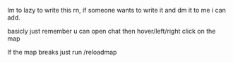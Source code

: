 Im to lazy to write this rn, if someone wants to write it and dm it to me i can add.

basicly just remember u can open chat then hover/left/right click on the map

If the map breaks just run /reloadmap